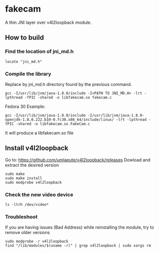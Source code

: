 # fakecam
A thin JNI layer over v4l2loopback module.

## How to build

### Find the location of jni_md.h
```shell script
locate "jni_md.h"
```

### Compile the library

Replace <PATH TO JNI_MD.H> by jni_md.h directory found by the previous command.

```shell script
gcc -I/usr/lib/jvm/java-1.8.0/include -I<PATH TO JNI_MD.H> -lrt -lpthread -fPIC -shared -o libfakecam.so fakecam.c
```

Fedora 30 Example:

```shell script
gcc -I/usr/lib/jvm/java-1.8.0/include -I/usr/lib/jvm/java-1.8.0-openjdk-1.8.0.222.b10-0.fc30.x86_64/include/linux/ -lrt -lpthread -fPIC -shared -o libfakecam.so FakeCam.c
```

It will produce a libfakecam.so file

## Install v4l2loopback
Go to: https://github.com/umlaeute/v4l2loopback/releases
Dowload and extract the desired version
```shell script
sudo make
sudo make install
sudo modprobe v4l2loopback
```

### Check the new video device
```shell script
ls -ltrh /dev/video*
```

### Troubleshoot
If you are having issues (Bad Address) while reinstalling the module, try to remove older versions
```shell script
sudo modprobe -r v4l2loopback
find "/lib/modules/$(uname -r)" | grep v4l2loopback | sudo xargs rm
```
